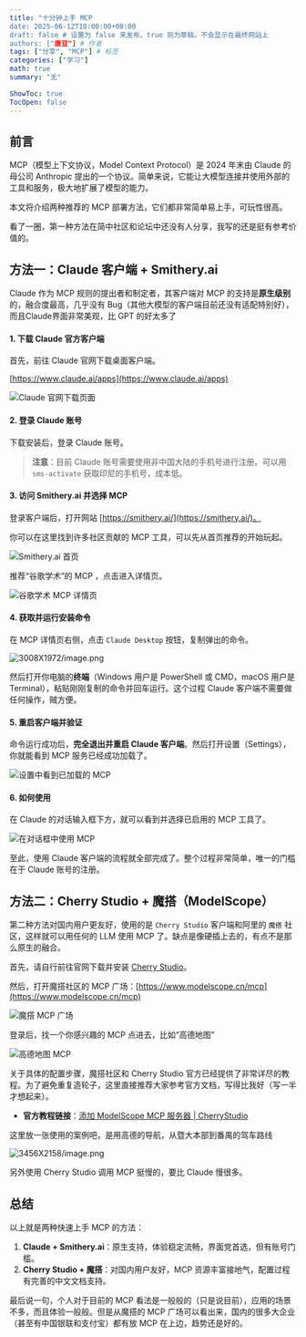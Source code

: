 ```yaml
---
title: "十分钟上手 MCP 
date: 2025-06-12T10:00:00+08:00 
draft: false # 设置为 false 来发布，true 则为草稿，不会显示在最终网站上
authors: ["唐豆"] # 作者
tags: ["分享", "MCP"] # 标签
categories: ["学习"] 
math: true
summary: "无" 

ShowToc: true
TocOpen: false 
---
```


## 前言

MCP（模型上下文协议，Model Context Protocol）是 2024 年末由 Claude 的母公司 Anthropic 提出的一个协议。简单来说，它能让大模型连接并使用外部的工具和服务，极大地扩展了模型的能力。

本文将介绍两种推荐的 MCP 部署方法，它们都非常简单易上手，可玩性很高。

看了一圈，第一种方法在简中社区和论坛中还没有人分享，我写的还是挺有参考价值的。

## 方法一：Claude 客户端 + Smithery.ai

Claude 作为 MCP 规则的提出者和制定者，其客户端对 MCP 的支持是**原生级别**的，融合度最高，几乎没有 Bug（其他大模型的客户端目前还没有适配特别好），而且Claude界面非常美观，比 GPT 的好太多了  

#### 1. 下载 Claude 官方客户端

首先，前往 Claude 官网下载桌面客户端。

[https://www.claude.ai/apps](https://www.claude.ai/apps)

![Claude 官网下载页面](https://tc.z.wiki/autoupload/EPCrGlomy_dW_TeigVD2VjbX6Z0L9jPJG2fnSMjU_pGyl5f0KlZfm6UsKj-HyTuv/20250612/IxWy/3306X1984/image.png)

#### 2. 登录 Claude 账号

下载安装后，登录 Claude 账号。

> **注意**：目前 Claude 账号需要使用非中国大陆的手机号进行注册。可以用 `sms-activate` 获取印尼的手机号，成本低。

#### 3. 访问 Smithery.ai 并选择 MCP

登录客户端后，打开网站 [https://smithery.ai/](https://smithery.ai/)。

你可以在这里找到许多社区贡献的 MCP 工具，可以先从首页推荐的开始玩起。

![Smithery.ai 首页](https://tc.z.wiki/autoupload/EPCrGlomy_dW_TeigVD2VjbX6Z0L9jPJG2fnSMjU_pGyl5f0KlZfm6UsKj-HyTuv/20250612/69Gf/3282X1970/image.png)

推荐“谷歌学术”的 MCP ，点击进入详情页。

![谷歌学术 MCP 详情页](https://tc.z.wiki/autoupload/EPCrGlomy_dW_TeigVD2VjbX6Z0L9jPJG2fnSMjU_pGyl5f0KlZfm6UsKj-HyTuv/20250612/6BnO/2982X1964/image.png)

#### 4. 获取并运行安装命令

在 MCP 详情页右侧，点击 `Claude Desktop` 按钮，复制弹出的命令。


![3008X1972/image.png](https://tc.z.wiki/autoupload/EPCrGlomy_dW_TeigVD2VjbX6Z0L9jPJG2fnSMjU_pGyl5f0KlZfm6UsKj-HyTuv/20250612/usQd/3008X1972/image.png)

然后打开你电脑的**终端**（Windows 用户是 PowerShell 或 CMD，macOS 用户是 Terminal），粘贴刚刚复制的命令并回车运行。这个过程 Claude 客户端不需要做任何操作，贼方便。

#### 5. 重启客户端并验证

命令运行成功后，**完全退出并重启 Claude 客户端**。然后打开设置（Settings），你就能看到 MCP 服务已经成功加载了。

![设置中看到已加载的 MCP](https://tc.z.wiki/autoupload/EPCrGlomy_dW_TeigVD2VjbX6Z0L9jPJG2fnSMjU_pGyl5f0KlZfm6UsKj-HyTuv/20250612/DydA/1584X1120/image.png)

#### 6. 如何使用

在 Claude 的对话输入框下方，就可以看到并选择已启用的 MCP 工具了。

![在对话框中使用 MCP](https://tc.z.wiki/autoupload/EPCrGlomy_dW_TeigVD2VjbX6Z0L9jPJG2fnSMjU_pGyl5f0KlZfm6UsKj-HyTuv/20250612/sgmP/2000X1600/image.png)

至此，使用 Claude 客户端的流程就全部完成了。整个过程非常简单，唯一的门槛在于 Claude 账号的注册。

## 方法二：Cherry Studio + 魔搭（ModelScope）

第二种方法对国内用户更友好，使用的是 `Cherry Studio` 客户端和阿里的 `魔搭` 社区，这样就可以用任何的 LLM 使用 MCP 了。缺点是像硬插上去的，有点不是那么原生的融合。

首先，请自行前往官网下载并安装 [Cherry Studio](https://www.cherry-ai.com/)。

然后，打开魔搭社区的 MCP 广场：[https://www.modelscope.cn/mcp](https://www.modelscope.cn/mcp)

![魔搭 MCP 广场](https://tc.z.wiki/autoupload/EPCrGlomy_dW_TeigVD2VjbX6Z0L9jPJG2fnSMjU_pGyl5f0KlZfm6UsKj-HyTuv/20250612/MqJp/3456X2158/Microsoft_Edge_2025-06-12_12.38.42.png)

登录后，找一个你感兴趣的 MCP 点进去，比如“高德地图”

![高德地图 MCP](https://tc.z.wiki/autoupload/EPCrGlomy_dW_TeigVD2VjbX6Z0L9jPJG2fnSMjU_pGyl5f0KlZfm6UsKj-HyTuv/20250612/OPWw/3250X1906/image.png)

关于具体的配置步骤，魔搭社区和 Cherry Studio 官方已经提供了非常详尽的教程。为了避免重复造轮子，这里直接推荐大家参考官方文档，写得比我好（写一半才想起来）。

*   **官方教程链接**：[添加 ModelScope MCP 服务器 | CherryStudio](https://docs.cherry-ai.com/advanced-basic/mcp/tian-jia-modelscope-mcp-fu-wu-qi)

这里放一张使用的案例吧，是用高德的导航，从暨大本部到番禺的驾车路线

![3456X2158/image.png](https://tc.z.wiki/autoupload/EPCrGlomy_dW_TeigVD2VjbX6Z0L9jPJG2fnSMjU_pGyl5f0KlZfm6UsKj-HyTuv/20250612/sG29/3456X2158/image.png)

另外使用 Cherry Studio 调用 MCP 挺慢的，要比 Claude 慢很多。

## 总结

以上就是两种快速上手 MCP 的方法：
1.  **Claude + Smithery.ai**：原生支持，体验稳定流畅，界面党首选，但有账号门槛。
2.  **Cherry Studio + 魔搭**：对国内用户友好，MCP 资源丰富接地气，配置过程有完善的中文文档支持。



最后说一句，个人对于目前的 MCP 看法是一般般的（只是说目前），应用的场景不多，而且体验一般般。但是从魔搭的 MCP 广场可以看出来，国内的很多大企业（甚至有中国银联和支付宝）都有放 MCP 在上边，趋势还是好的。